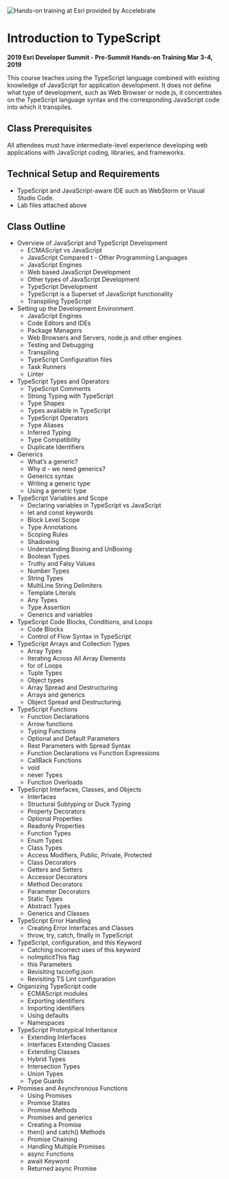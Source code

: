 ![Hands-on training at Esri provided by Accelebrate](https://deivu67oka01d.cloudfront.net/esri/esri_accelebrate.jpg)

# Introduction to TypeScript
**2019 Esri Developer Summit - Pre-Summit Hands-on Training Mar 3-4, 2019**

This course teaches using the TypeScript language combined with existing knowledge of JavaScript for application development. It does not define what type of development, such as Web Browser or node.js, it concentrates on the TypeScript language syntax and the corresponding JavaScript code into which it transpiles.

## Class Prerequisites

All attendees must have intermediate-level experience developing web applications with JavaScript coding, libraries, and frameworks.

## Technical Setup and Requirements

- TypeScript and JavaScript-aware IDE such as WebStorm or Visual Studio Code.
- Lab files attached above

## Class Outline
- Overview of JavaScript and TypeScript Development
  - ECMAScript vs JavaScript
  - JavaScript Compared t  - Other Programming Languages
  - JavaScript Engines
  - Web based JavaScript Development
  - Other types of JavaScript Development
  - TypeScript Development
  - TypeScript is a Superset of JavaScript functionality
  - Transpiling TypeScript
- Setting up the Development Environment
  - JavaScript Engines
  - Code Editors and IDEs
  - Package Managers
  - Web Browsers and Servers, node.js and other engines
  - Testing and Debugging
  - Transpiling
  - TypeScript Configuration files
  - Task Runners
  - Linter
- TypeScript Types and Operators
  - TypeScript Comments
  - Strong Typing with TypeScript
  - Type Shapes
  - Types available in TypeScript
  - TypeScript Operators
  - Type Aliases
  - Inferred Typing
  - Type Compatibility
  - Duplicate Identifiers
- Generics
  - What’s a generic?
  - Why d  - we need generics?
  - Generics syntax
  - Writing a generic type
  - Using a generic type
- TypeScript Variables and Scope
  - Declaring variables in TypeScript vs JavaScript
  - let and const keywords
  - Block Level Scope
  - Type Annotations
  - Scoping Rules
  - Shadowing
  - Understanding Boxing and UnBoxing
  - Boolean Types
  - Truthy and Falsy Values
  - Number Types
  - String Types
  - MultiLine String Delimiters
  - Template Literals
  - Any Types
  - Type Assertion
  - Generics and variables
- TypeScript Code Blocks, Conditions, and Loops
  - Code Blocks
  - Control of Flow Syntax in TypeScript
- TypeScript Arrays and Collection Types
  - Array Types
  - Iterating Across All Array Elements
  - for of Loops
  - Tuple Types
  - Object types
  - Array Spread and Destructuring
  - Arrays and generics
  - Object Spread and Destructuring
- TypeScript Functions
  - Function Declarations
  - Arrow functions
  - Typing Functions
  - Optional and Default Parameters
  - Rest Parameters with Spread Syntax
  - Function Declarations vs Function Expressions
  - CallBack Functions
  - void
  - never Types
  - Function Overloads
- TypeScript Interfaces, Classes, and Objects
  - Interfaces
  - Structural Subtyping or Duck Typing
  - Property Decorators
  - Optional Properties
  - Readonly Properties
  - Function Types
  - Enum Types
  - Class Types
  - Access Modifiers, Public, Private, Protected
  - Class Decorators
  - Getters and Setters
  - Accessor Decorators
  - Method Decorators
  - Parameter Decorators
  - Static Types
  - Abstract Types
  - Generics and Classes
- TypeScript Error Handling
  - Creating Error Interfaces and Classes
  - throw, try, catch, finally in TypeScript
- TypeScript, configuration, and this Keyword
  - Catching incorrect uses of this keyword
  - noImplicitThis flag
  - this Parameters
  - Revisiting tsconfig.json
  - Revisiting TS Lint configuration
- Organizing TypeScript code
  - ECMAScript modules
  - Exporting identifiers
  - Importing identifiers
  - Using defaults
  - Namespaces
- TypeScript Prototypical Inheritance
  - Extending Interfaces
  - Interfaces Extending Classes
  - Extending Classes
  - Hybrid Types
  - Intersection Types
  - Union Types
  - Type Guards
- Promises and Asynchronous Functions
  - Using Promises
  - Promise States
  - Promise Methods
  - Promises and generics
  - Creating a Promise
  - then() and catch() Methods
  - Promise Chaining
  - Handling Multiple Promises
  - async Functions
  - await Keyword
  - Returned async Promise
